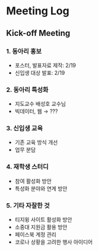 # Meeting Log
## Kick-off Meeting
### 1. 동아리 홍보
- 포스터, 발표자료 제작: 2/19
- 신입생 대상 발표: 2/19

### 2. 동아리 특성화
- 지도교수 배성호 교수님
- 빅데이터, 웹 → ???

### 3. 신입생 교육
- 기존 교육 방식 개선
- 업무 분담

### 4. 재학생 스터디
- 참여 활성화 방안
- 특성화 분야와 연계 방안

### 5. 기타 자잘한 것
- 티지윙 사이트 활성화 방안
- 소중대 지원금 활용 방안
- 페이스북 계정 관리
- 코로나 상황을 고려한 행사 아이디어